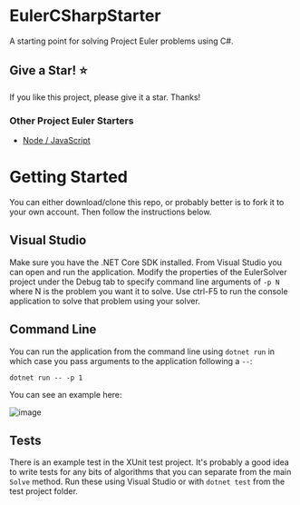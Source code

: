 # EulerCSharpStarter

A starting point for solving Project Euler problems using C#.

## Give a Star! :star:

If you like this project, please give it a star. Thanks!

### Other Project Euler Starters

- [Node / JavaScript](https://github.com/ardalis/EulerNodeStarter)

# Getting Started

You can either download/clone this repo, or probably better is to fork it to your own account. Then follow the instructions below.

## Visual Studio

Make sure you have the .NET Core SDK installed. From Visual Studio you can open and run the application. Modify the properties of the EulerSolver project under the Debug tab to specify command line arguments of `-p N` where N is the problem you want it to solve. Use ctrl-F5 to run the console application to solve that problem using your solver.

## Command Line

You can run the application from the command line using `dotnet run` in which case you pass arguments to the application following a `--`:

```
dotnet run -- -p 1
```

You can see an example here:

![image](https://user-images.githubusercontent.com/782127/51941449-9de32180-23e2-11e9-9671-93a1fe3e25d7.png)

## Tests

There is an example test in the XUnit test project. It's probably a good idea to write tests for any bits of algorithms that you can separate from the main `Solve` method. Run these using Visual Studio or with `dotnet test` from the test project folder.

